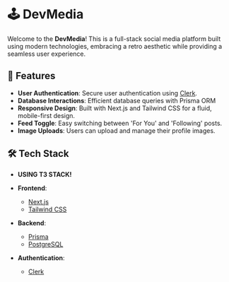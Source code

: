# 🕹️ DevMedia

Welcome to the **DevMedia**! This is a full-stack social media platform built using modern technologies, embracing a retro aesthetic while providing a seamless user experience.

## 🌟 Features

- **User Authentication**: Secure user authentication using [Clerk](https://clerk.dev).
- **Database Interactions**: Efficient database queries with Prisma ORM
- **Responsive Design**: Built with Next.js and Tailwind CSS for a fluid, mobile-first design.
- **Feed Toggle**: Easy switching between 'For You' and 'Following' posts.
- **Image Uploads**: Users can upload and manage their profile images.

## 🛠️ Tech Stack

- **USING T3 STACK!**

- **Frontend**: 
  - [Next.js](https://nextjs.org)
  - [Tailwind CSS](https://tailwindcss.com)
  
- **Backend**:
  - [Prisma](https://www.prisma.io)
  - [PostgreSQL](https://www.postgresql.org)
  
- **Authentication**:
  - [Clerk](https://clerk.dev)